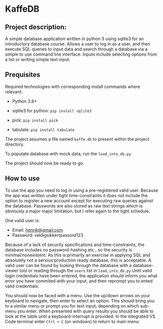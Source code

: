 # KaffeDB

## Project description:

A simple database application written in python 3 using sqlite3 for an introductory database course. Allows a user to log in as a user, and then execute SQL queries to input data and search through a database via a simple to use command line interface. Inputs include selecting options from a list or writing simple text input.

## Prequisites

Required technologies with corresponding install commands where relevant:

- Python 3.8+

- sqlite3 for python: `pip install sqlite3`

- pick: `pip install pick`

- tabulate: `pip install tabulate`

The project assumes a file named `kaffe.db` to present within the project directory.

To populate database with mock data, run the `load_into_db.py`

The project should now be ready to go.

## How to use

To use the app you need to log in using a pre-registered valid user. Because the app was written under tight time-constraints it does not include the option to register a new account except for executing raw queries against the database. Passwords are also stored as raw text strings which is obviously a major major limitation, but I refer again to the tight schedule.

One valid user is:
- Email: henrik@gmail.com
- Password: veldigsikkertpassord123

Because of a lack of security specifications and time-constraints, the database includes no password-hashing etc., so the security is minimal/nonexistent.
As this is primarily an exercise in applying SQL and absolutely not a serious production ready database, this is acceptable.
A valid user can be found by looking through the database with a database-viewer tool or reading through the `users` list in `load_into_db.py`
Until valid login credentials have been entered, the application should inform you what error you have commited with your input, and then reprompt you to ented valid credentials.

You should now be faced with a menu. Use the up/down arrows on your keyboard to navigate, then enter to select an option.
This should bring you to a similar menu or prompt you for text input, depending on which sub-menu you enter.
When presented with query results you should be able to look at the table until a keyboard-interrupt is provided.
In the integrated VS Code terminal enter `Ctrl + C` (on windows) to return to main menu
